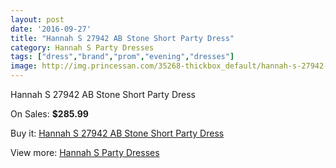 ```yaml
---
layout: post
date: '2016-09-27'
title: "Hannah S 27942 AB Stone Short Party Dress"
category: Hannah S Party Dresses
tags: ["dress","brand","prom","evening","dresses"]
image: http://img.princessan.com/35268-thickbox_default/hannah-s-27942-ab-stone-short-party-dress.jpg
---
```

Hannah S 27942 AB Stone Short Party Dress

On Sales: **$285.99**
<a href="https://www.princessan.com/en/16498-hannah-s-27942-ab-stone-short-party-dress.html"><amp-img layout="responsive" width="600" height="600" src="//img.princessan.com/35268-thickbox_default/hannah-s-27942-ab-stone-short-party-dress.jpg" alt="Hannah S 27942 AB Stone Short Party Dress 0" /></a>
<a href="https://www.princessan.com/en/16498-hannah-s-27942-ab-stone-short-party-dress.html"><amp-img layout="responsive" width="600" height="600" src="//img.princessan.com/35269-thickbox_default/hannah-s-27942-ab-stone-short-party-dress.jpg" alt="Hannah S 27942 AB Stone Short Party Dress 1" /></a>

Buy it: [Hannah S 27942 AB Stone Short Party Dress](https://www.princessan.com/en/16498-hannah-s-27942-ab-stone-short-party-dress.html "Hannah S 27942 AB Stone Short Party Dress")

View more: [Hannah S Party Dresses](https://www.princessan.com/en/137- "Hannah S Party Dresses")